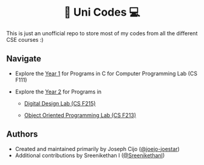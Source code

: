<h1 align="center">🏫 Uni Codes 💻</h1>

This is just an unofficial repo to store most of my codes from all the different
CSE courses :)

## Navigate

- Explore the [Year 1](Year%201/) for Programs in C for Computer Programming Lab (CS F111) 

- Explore the [Year 2](Year%202/) for Programs in 
  
  - [Digital Design Lab (CS F215)](https://github.com/joejo-joestar/uni_codes/tree/main/Year%202/Digital%20Design) 
  
  - [Object Oriented Programming Lab (CS F213)](https://github.com/joejo-joestar/uni_codes/tree/main/Year%202/Object%20Oriented%20Programming)

## Authors

- Created and maintained primarily by Joseph Cijo ([@joejo-joestar](https://github.com/joejo-joestar))
- Additional contributions by Sreenikethan I ([@SreenikethanI](https://github.com/SreenikethanI))
